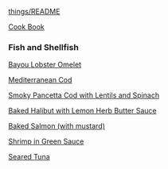 [things/README](https://github.com/vmsmith/things/blob/master/README.md)

[Cook Book](https://github.com/vmsmith/CookBook/blob/master/README.md)

### Fish and Shellfish    

[Bayou Lobster Omelet]()  

[Mediterranean Cod](https://github.com/vmsmith/CookBook/blob/master/fish_cod_mediterranean.md)

[Smoky Pancetta Cod with Lentils and Spinach](https://github.com/vmsmith/CookBook/blob/master/fish_cod_smoky-pancetta.md)  

[Baked Halibut with Lemon Herb Butter Sauce](https://github.com/vmsmith/CookBook/blob/master/fish_halibut_baked.md)

[Baked Salmon (with mustard)](https://github.com/vmsmith/CookBook/blob/master/fish_salmon_baked.md)  

[Shrimp in Green Sauce]()  

[Seared Tuna](https://github.com/vmsmith/CookBook/blob/master/fish_tuna_seared.md)  
